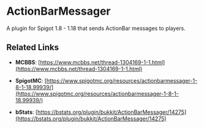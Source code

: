 # ActionBarMessager

A plugin for Spigot 1.8 - 1.18 that sends ActionBar messages to players.

## Related Links

*   **MCBBS**:
[https://www.mcbbs.net/thread-1304169-1-1.html](https://www.mcbbs.net/thread-1304169-1-1.html)

*   **SpigotMC**:
[https://www.spigotmc.org/resources/actionbarmessager-1-8-1-18.99939/](https://www.spigotmc.org/resources/actionbarmessager-1-8-1-18.99939/)

*   **bStats**:
[https://bstats.org/plugin/bukkit/ActionBarMessager/14275](https://bstats.org/plugin/bukkit/ActionBarMessager/14275)
